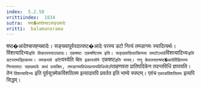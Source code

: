 ```yaml
---
index:  5.2.58
vrittiindex:  1834
sutra:  षष्ठ�आदेश्चाऽसङ्ख्यादेः
vritti:  balamanorama 
---
```


षष्ठ�आदेश्चासह्ख्यादेः। सङ्ख्यापूर्वपदात्पष्ट�आदेः परस्य डटो नित्यं तमडागमः स्यादित्यर्थः। विंशत्यादिभ्यः` इति विकल्पस्याऽपवादः। एकषष्टः एकषष्टितम इति। सङ्ख्यादित्वान्नित्यस तमटोऽभावे `विंशत्यादिभ्यः` इति डटस्तमड्विकल्पः। तमडभावे डटि `यस्येति चे`ति इकारलोपे `एकषष्ट` इति रूपम्। ननु केवलसात्षष्ट�आदेर्विहितस्य नित्यतमटः सह्ख्यादेः कथं प्रसक्तिः, तमडागमविधेरप्रत्ययविधित्वेऽपि `ग्रहणवता प्रातिपदिकेन तदन्तविधिं ज्ञापयति। तेन `विंशत्यादिभ्यः` इति पूर्वसूत्रमेकविंशतितम इत्यादावपि प्रवर्तत इति भाष्ये स्पष्टम्। एवंच `एकान्नविंशतितमः` इत्यपि सिद्धम्। 

